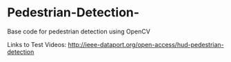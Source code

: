 # Pedestrian-Detection-
Base code for pedestrian detection using OpenCV             
  
   
Links to Test Videos:
http://ieee-dataport.org/open-access/hud-pedestrian-detection
